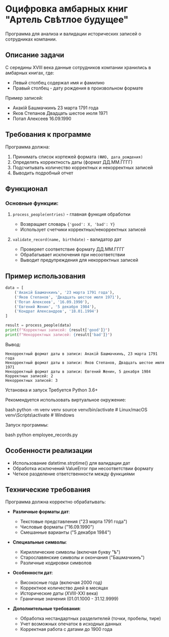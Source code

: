 # Оцифровка амбарных книг "Артель Свѣтлое будущее"

Программа для анализа и валидации исторических записей о сотрудниках компании.

## Описание задачи

С середины XVIII века данные сотрудников компании хранились в амбарных книгах, где:
- Левый столбец содержал имя и фамилию
- Правый столбец - дату рождения в произвольном формате

Пример записей:
- Акакій Башмачкинъ 23 марта 1791 года
- Яков Степанов Двадцать шестое июля 1971
- Потап Алексеев 16.09.1990


## Требования к программе

Программа должна:
1. Принимать список кортежей формата `(ФИО, дата_рождения)`
2. Определять корректность даты (формат ДД.ММ.ГГГГ)
3. Подсчитывать количество корректных и некорректных записей
4. Выводить подробный отчет

## Функционал

### Основные функции:
1. `process_people(entries)` - главная функция обработки
   - Возвращает словарь `{'good': X, 'bad': Y}`
   - Использует счетчики корректных/некорректных записей

2. `validate_record(name, birthdate)` - валидатор дат
   - Проверяет соответствие формату ДД.ММ.ГГГГ
   - Обрабатывает исключения при несоответствии
   - Выводит предупреждения для некорректных записей

## Пример использования

```python
data = [
    ('Акакій Башмачкинъ', '23 марта 1791 года'),
    ('Яков Степанов', 'Двадцать шестое июля 1971'),
    ('Потап Алексеев', '16.09.1990'),
    ('Евгений Женин', '5 декабря 1984'),
    ('Кондрат Александров', '18.01.1994')
]

result = process_people(data)
print(f"Корректных записей: {result['good']}")
print(f"Некорректных записей: {result['bad']}")
```

Вывод:
```
Некорректный формат даты в записи: Акакій Башмачкинъ, 23 марта 1791 года
Некорректный формат даты в записи: Яков Степанов, Двадцать шестое июля 1971
Некорректный формат даты в записи: Евгений Женин, 5 декабря 1984
Корректных записей: 2
Некорректных записей: 3
```
Установка и запуск
Требуется Python 3.6+

Рекомендуется использовать виртуальное окружение:

bash
python -m venv venv
source venv/bin/activate  # Linux/macOS
venv\Scripts\activate     # Windows

Запуск программы:

bash
python employee_records.py

## Особенности реализации

- Использование datetime.strptime() для валидации дат
- Обработка исключений ValueError при несоответствии формату
- Четкое разделение ответственности между функциями

## Технические требования

Программа должна корректно обрабатывать:

- **Различные форматы дат**:
  - Текстовые представления ("23 марта 1791 года")
  - Числовые форматы ("16.09.1990")
  - Смешанные варианты ("5 декабря 1984")

- **Специальные символы**:
  - Кириллические символы (включая букву "ѣ")
  - Старославянские символы и окончания ("Башмачкинъ")
  - Различные кодировки символов

- **Особенности дат**:
  - Високосные года (включая 2000 год)
  - Корректное количество дней в месяцах
  - Исторические даты (XVIII-XXI века)
  - Граничные значения (01.01.1000 - 31.12.9999)

- **Дополнительные требования**:
  - Обработка нестандартных разделителей (точки, пробелы, тире)
  - Учет возможных опечаток в исходных данных
  - Корректная работа с датами до 1900 года
